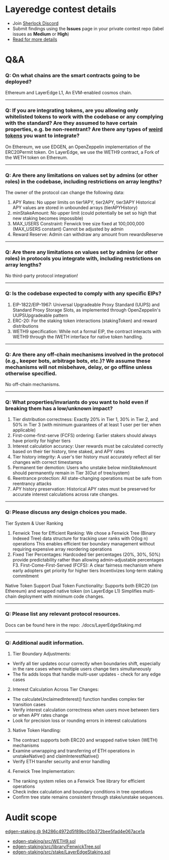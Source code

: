 # Layeredge contest details

- Join [Sherlock Discord](https://discord.gg/MABEWyASkp)
- Submit findings using the **Issues** page in your private contest repo (label issues as **Medium** or **High**)
- [Read for more details](https://docs.sherlock.xyz/audits/watsons)

# Q&A

### Q: On what chains are the smart contracts going to be deployed?
Ethereum and LayerEdge L1, An EVM-enabled cosmos chain.
___

### Q: If you are integrating tokens, are you allowing only whitelisted tokens to work with the codebase or any complying with the standard? Are they assumed to have certain properties, e.g. be non-reentrant? Are there any types of [weird tokens](https://github.com/d-xo/weird-erc20) you want to integrate?
On Ethereum, we use EDGEN, an OpenZeppelin implementation of the ERC20Permit token. 
On LayerEdge, we use the WETH9 contract, a Fork of the WETH token on Ethereum.
___

### Q: Are there any limitations on values set by admins (or other roles) in the codebase, including restrictions on array lengths?
The owner of the protocol can change the following data:
1. APY Rates:
No upper limits on tier1APY, tier2APY, tier3APY
Historical APY values are stored in unbounded arrays (tierAPYHistory)
2. minStakeAmount:
No upper limit (could potentially be set so high that new staking becomes impossible)
3. MAX_USERS Constraint:
Fenwick tree size fixed at 100,000,000 (MAX_USERS constant)
Cannot be adjusted by admin
4. Reward Reserve:
Admin can withdraw any amount from rewardsReserve

___

### Q: Are there any limitations on values set by admins (or other roles) in protocols you integrate with, including restrictions on array lengths?
No third-party protocol integration!
___

### Q: Is the codebase expected to comply with any specific EIPs?
1. EIP-1822/EIP-1967: Universal Upgradeable Proxy Standard (UUPS) and Standard Proxy Storage Slots, as implemented through OpenZeppelin's UUPSUpgradeable pattern
2. ERC-20: For the staking token interactions (stakingToken) and reward distributions
3. WETH9 specification: While not a formal EIP, the contract interacts with WETH9 through the IWETH interface for native token handling.
___

### Q: Are there any off-chain mechanisms involved in the protocol (e.g., keeper bots, arbitrage bots, etc.)? We assume these mechanisms will not misbehave, delay, or go offline unless otherwise specified.
No off-chain mechanisms.
___

### Q: What properties/invariants do you want to hold even if breaking them has a low/unknown impact?
1. Tier distribution correctness: Exactly 20% in Tier 1, 30% in Tier 2, and 50% in Tier 3 (with minimum guarantees of at least 1 user per tier when applicable)
2. First-come-first-serve (FCFS) ordering: Earlier stakers should always have priority for higher tiers
3. Interest calculation accuracy: User rewards must be calculated correctly based on their tier history, time staked, and APY rates
4. Tier history integrity: A user's tier history must accurately reflect all tier changes with correct timestamps
5. Permanent tier demotion: Users who unstake below minStakeAmount should permanently remain in Tier 3(Out of tree/system)
6. Reentrance protection: All state-changing operations must be safe from reentrancy attacks
7. APY history preservation: Historical APY rates must be preserved for accurate interest calculations across rate changes.
___

### Q: Please discuss any design choices you made.
Tier System & User Ranking
1. Fenwick Tree for Efficient Ranking:
We chose a Fenwick Tree (Binary Indexed Tree) data structure for tracking user ranks with O(log n) operations
This enables efficient tier boundary management without requiring expensive array reordering operations
2. Fixed Tier Percentages:
Hardcoded tier percentages (20%, 30%, 50%) provide predictability rather than allowing admin-adjustable percentages
F3. First-Come-First-Served (FCFS):
A clear fairness mechanism where early adopters get priority for higher tiers
Incentivizes long-term staking commitment

Native Token Support
Dual Token Functionality:
Supports both ERC20 (on Ethereum) and wrapped native token (on LayerEdge L1)
Simplifies multi-chain deployment with minimum code changes.


___

### Q: Please list any relevant protocol resources.
Docs can be found here in the repo: ./docs/LayerEdgeStaking.md
___

### Q: Additional audit information.
1. Tier Boundary Adjustments:
- Verify all tier updates occur correctly when boundaries shift, especially in the rare cases where multiple users change tiers simultaneously
- The fix adds loops that handle multi-user updates - check for any edge cases
2. Interest Calculation Across Tier Changes:
- The calculateUnclaimedInterest() function handles complex tier transition cases
- Verify interest calculation correctness when users move between tiers or when APY rates change
- Look for precision loss or rounding errors in interest calculations
3. Native Token Handling:
- The contract supports both ERC20 and wrapped native token (WETH) mechanisms
- Examine unwrapping and transferring of ETH operations in unstakeNative() and claimInterestNative()
- Verify ETH transfer security and error handling
4. Fenwick Tree Implementation:
- The ranking system relies on a Fenwick Tree library for efficient operations
- Check index calculation and boundary conditions in tree operations
- Confirm tree state remains consistent through stake/unstake sequences.


# Audit scope

[edgen-staking @ 94286c4972d5f89bc05b372bee5fad4e067ace1a](https://github.com/Layer-Edge/edgen-staking/tree/94286c4972d5f89bc05b372bee5fad4e067ace1a)
- [edgen-staking/src/WETH9.sol](edgen-staking/src/WETH9.sol)
- [edgen-staking/src/library/FenwickTree.sol](edgen-staking/src/library/FenwickTree.sol)
- [edgen-staking/src/stake/LayerEdgeStaking.sol](edgen-staking/src/stake/LayerEdgeStaking.sol)


